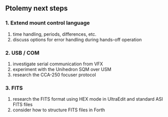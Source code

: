 ## Ptolemy next steps

### 1. Extend mount control language
1. time handling, periods, differences, etc.
2. discuss options for error handling during hands-off operation

### 2. USB / COM
1. investigate serial communication from VFX
2. experiment with the Unihedron SQM over USM
3. research the CCA-250 focuser protocol

### 3. FITS
1. research the FITS format using HEX mode in UltraEdit and standard ASI FITS files
2. consider how to structure FITS files in Forth